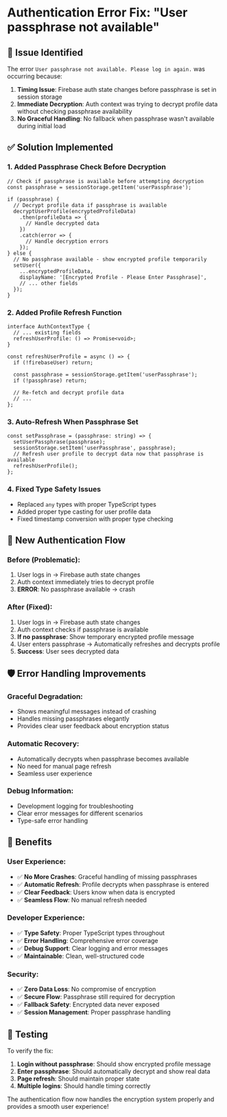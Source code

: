 # Authentication Error Fix: "User passphrase not available"

## 🐛 Issue Identified
The error `User passphrase not available. Please log in again.` was occurring because:

1. **Timing Issue**: Firebase auth state changes before passphrase is set in session storage
2. **Immediate Decryption**: Auth context was trying to decrypt profile data without checking passphrase availability
3. **No Graceful Handling**: No fallback when passphrase wasn't available during initial load

## ✅ Solution Implemented

### **1. Added Passphrase Check Before Decryption**
```tsx
// Check if passphrase is available before attempting decryption
const passphrase = sessionStorage.getItem('userPassphrase');

if (passphrase) {
  // Decrypt profile data if passphrase is available
  decryptUserProfile(encryptedProfileData)
    .then(profileData => {
      // Handle decrypted data
    })
    .catch(error => {
      // Handle decryption errors
    });
} else {
  // No passphrase available - show encrypted profile temporarily
  setUser({
    ...encryptedProfileData,
    displayName: '[Encrypted Profile - Please Enter Passphrase]',
    // ... other fields
  });
}
```

### **2. Added Profile Refresh Function**
```tsx
interface AuthContextType {
  // ... existing fields
  refreshUserProfile: () => Promise<void>;
}

const refreshUserProfile = async () => {
  if (!firebaseUser) return;
  
  const passphrase = sessionStorage.getItem('userPassphrase');
  if (!passphrase) return;
  
  // Re-fetch and decrypt profile data
  // ...
};
```

### **3. Auto-Refresh When Passphrase Set**
```tsx
const setPassphrase = (passphrase: string) => {
  setUserPassphrase(passphrase);
  sessionStorage.setItem('userPassphrase', passphrase);
  // Refresh user profile to decrypt data now that passphrase is available
  refreshUserProfile();
};
```

### **4. Fixed Type Safety Issues**
- Replaced `any` types with proper TypeScript types
- Added proper type casting for user profile data
- Fixed timestamp conversion with proper type checking

## 🔄 New Authentication Flow

### **Before (Problematic):**
1. User logs in → Firebase auth state changes
2. Auth context immediately tries to decrypt profile
3. **ERROR**: No passphrase available → crash

### **After (Fixed):**
1. User logs in → Firebase auth state changes
2. Auth context checks if passphrase is available
3. **If no passphrase**: Show temporary encrypted profile message
4. User enters passphrase → Automatically refreshes and decrypts profile
5. **Success**: User sees decrypted data

## 🛡️ Error Handling Improvements

### **Graceful Degradation:**
- Shows meaningful messages instead of crashing
- Handles missing passphrases elegantly
- Provides clear user feedback about encryption status

### **Automatic Recovery:**
- Automatically decrypts when passphrase becomes available
- No need for manual page refresh
- Seamless user experience

### **Debug Information:**
- Development logging for troubleshooting
- Clear error messages for different scenarios
- Type-safe error handling

## 🎯 Benefits

### **User Experience:**
- ✅ **No More Crashes**: Graceful handling of missing passphrases
- ✅ **Automatic Refresh**: Profile decrypts when passphrase is entered
- ✅ **Clear Feedback**: Users know when data is encrypted
- ✅ **Seamless Flow**: No manual refresh needed

### **Developer Experience:**
- ✅ **Type Safety**: Proper TypeScript types throughout
- ✅ **Error Handling**: Comprehensive error coverage
- ✅ **Debug Support**: Clear logging and error messages
- ✅ **Maintainable**: Clean, well-structured code

### **Security:**
- ✅ **Zero Data Loss**: No compromise of encryption
- ✅ **Secure Flow**: Passphrase still required for decryption
- ✅ **Fallback Safety**: Encrypted data never exposed
- ✅ **Session Management**: Proper passphrase handling

## 🧪 Testing

To verify the fix:

1. **Login without passphrase**: Should show encrypted profile message
2. **Enter passphrase**: Should automatically decrypt and show real data
3. **Page refresh**: Should maintain proper state
4. **Multiple logins**: Should handle timing correctly

The authentication flow now handles the encryption system properly and provides a smooth user experience!
